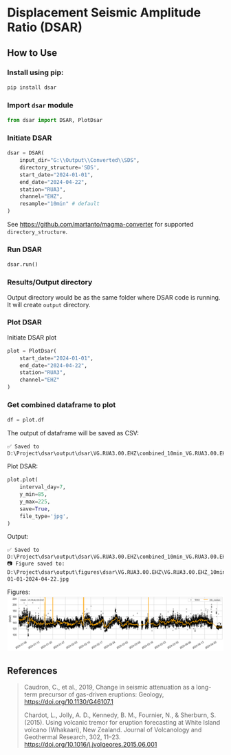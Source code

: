 #  Displacement Seismic Amplitude Ratio (DSAR)

## How to Use
### Install using pip:
```python
pip install dsar
```

### Import `dsar` module
```python
from dsar import DSAR, PlotDsar
```

### Initiate DSAR
```python
dsar = DSAR(
    input_dir="G:\\Output\\Converted\\SDS",
    directory_structure='SDS',
    start_date="2024-01-01",
    end_date="2024-04-22",
    station="RUA3",
    channel="EHZ",
    resample="10min" # default
)
```

See https://github.com/martanto/magma-converter for supported `directory_structure`.

### Run DSAR
```python
dsar.run()
```

### Results/Output directory
Output directory would be as the same folder where DSAR code is running. It will create `output` directory.

### Plot DSAR
Initiate DSAR plot
```python
plot = PlotDsar(
    start_date="2024-01-01",
    end_date="2024-04-22",
    station="RUA3",
    channel="EHZ"
)
```

### Get combined dataframe to plot
```python
df = plot.df
```
The output of dataframe will be saved as CSV:
```text
✅ Saved to D:\Project\dsar\output\dsar\VG.RUA3.00.EHZ\combined_10min_VG.RUA3.00.EHZ.csv
```

Plot DSAR:
```python
plot.plot(
    interval_day=7,
    y_min=85,
    y_max=225,
    save=True,
    file_type='jpg',
)
```
Output:
```text
✅ Saved to D:\Project\dsar\output\dsar\VG.RUA3.00.EHZ\combined_10min_VG.RUA3.00.EHZ.csv
📷 Figure saved to: D:\Project\dsar\output\figures\dsar\VG.RUA3.00.EHZ\VG.RUA3.00.EHZ_10min_2024-01-01-2024-04-22.jpg
```

Figures:
![output.png](https://github.com/martanto/dsar/blob/master/images/output.png?raw=true)


## References
> Caudron, C., et al., 2019, Change in seismic attenuation as a long-term precursor of gas-driven
eruptions: Geology, https://doi.org/10.1130/G46107.1  
> 
> Chardot, L., Jolly, A. D., Kennedy, B. M., Fournier, N., & Sherburn, S. (2015). Using volcanic tremor for eruption forecasting at White Island volcano (Whakaari), New Zealand. Journal of Volcanology and Geothermal Research, 302, 11–23. https://doi.org/10.1016/j.jvolgeores.2015.06.001
